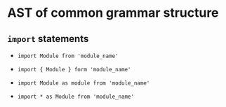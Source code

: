 # AST of common grammar structure

## `import` statements

* `import Module from 'module_name'`

* `import { Module } form 'module_name'`

* `import Module as module from 'module_name'`

* `import * as Module from 'module_name'`
